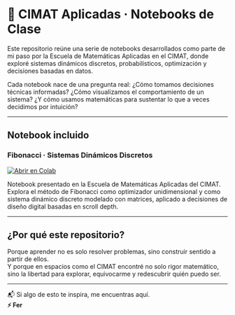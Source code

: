 # 🧠 CIMAT Aplicadas · Notebooks de Clase

Este repositorio reúne una serie de notebooks desarrollados como parte de mi paso por la Escuela de Matemáticas Aplicadas en el CIMAT, donde exploré sistemas dinámicos discretos, probabilísticos, optimización y decisiones basadas en datos.

Cada notebook nace de una pregunta real: ¿Cómo tomamos decisiones técnicas informadas? ¿Cómo visualizamos el comportamiento de un sistema? ¿Y cómo usamos matemáticas para sustentar lo que a veces decidimos por intuición?

---

## Notebook incluido

### Fibonacci · Sistemas Dinámicos Discretos

[![Abrir en Colab](https://colab.research.google.com/assets/colab-badge.svg)](https://colab.research.google.com/drive/1tovz_Y6urwkhYVTWG0zO9uD8clv-bKgM?usp=sharing)

Notebook presentado en la Escuela de Matemáticas Aplicadas del CIMAT.  
Explora el método de Fibonacci como optimizador unidimensional y como sistema dinámico discreto modelado con matrices, aplicado a decisiones de diseño digital basadas en scroll depth.

---

## ¿Por qué este repositorio?

Porque aprender no es solo resolver problemas, sino construir sentido a partir de ellos.  
Y porque en espacios como el CIMAT encontré no solo rigor matemático, sino la libertad para explorar, equivocarme y redescubrir quién puedo ser.

---

📬 Si algo de esto te inspira, me encuentras aquí.    
**⚡ Fer**

